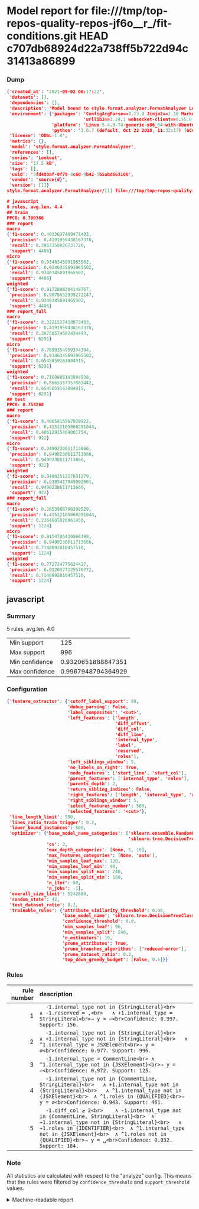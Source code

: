 # Model report for file:///tmp/top-repos-quality-repos-jf6o__r_/fit-conditions.git HEAD c707db68924d22a738ff5b722d94c31413a86899

### Dump

```json
{'created_at': '2021-09-02 06:17:22',
 'datasets': [],
 'dependencies': [],
 'description': 'Model bound to style.format.analyzer.FormatAnalyzer Lookout analyzer.',
 'environment': {'packages': 'ConfigArgParse==0.13.0 Jinja2==2.10 MarkupSafe==1.1.1 PyStemmer==1.3.0 PyYAML==5.1 Pympler==0.5 SQLAlchemy==1.2.10 SQLAlchemy-Utils==0.33.3 asdf==2.3.2 bblfsh==2.12.7 boto==2.49.0 boto3==1.9.130 botocore==1.12.130 cachetools==2.0.1 certifi==2019.3.9 chardet==3.0.4 clint==0.5.1 docker==3.7.0 docker-pycreds==0.4.0 dulwich==0.19.11 grpcio==1.19.0 grpcio-tools==1.19.0 humanfriendly==4.16.1 humanize==0.5.1 idna==2.8 jmespath==0.9.4 jsonschema==2.6.0 lookout-sdk==0.4.1 lookout-sdk-ml==0.19.0 lookout-style==0.2.0 lz4==2.1.6 modelforge==0.12.1 numpy==1.16.2 packaging==19.0 pandas==0.22.0 pip==19.0.3 protobuf==3.7.0 psycopg2-binary==2.7.5 pygtrie==2.3 pyparsing==2.3.1 python-dateutil==2.8.0 python-igraph==0.7.1.post6 pytz==2019.1 requests==2.21.0 requirements-parser==0.2.0 scikit-learn==0.20.1 scikit-optimize==0.5.2 scipy==1.2.1 semantic-version==2.6.0 setuptools==40.8.0 six==1.12.0 smart-open==1.8.1 sourced-ml==0.8.2 spdx==2.5.0 stringcase==1.2.0 tabulate==0.8.2 tqdm==4.31.1 '
                             'urllib3==1.24.1 websocket-client==0.55.0 xxhash==1.3.0',
                 'platform': 'Linux-5.4.0-74-generic-x86_64-with-Ubuntu-18.04-bionic',
                 'python': '3.6.7 (default, Oct 22 2018, 11:32:17) [GCC 8.2.0]'},
 'license': 'ODbL-1.0',
 'metrics': {},
 'model': 'style.format.analyzer.FormatAnalyzer',
 'references': [],
 'series': 'Lookout',
 'size': '17.5 kB',
 'tags': [],
 'uuid': '5fd488af-0f79-4c6d-9b42-3b5abd663106',
 'vendor': 'source{d}',
 'version': [1]}
style.format.analyzer.FormatAnalyzer/[1] file:///tmp/top-repos-quality-repos-jf6o__r_/fit-conditions.git c707db68924d22a738ff5b722d94c31413a86899

# javascript
8 rules, avg.len. 4.4
## train
PPCR: 0.700366
### report
macro
{'f1-score': 0.4033637409471403,
 'precision': 0.4191959438167378,
 'recall': 0.3963350826731726,
 'support': 4406}
micro
{'f1-score': 0.9346345891965502,
 'precision': 0.9346345891965502,
 'recall': 0.9346345891965502,
 'support': 4406}
weighted
{'f1-score': 0.9172898384148767,
 'precision': 0.9078652939272147,
 'recall': 0.9346345891965502,
 'support': 4406}
### report_full
macro
{'f1-score': 0.3221527438873483,
 'precision': 0.4191959438167378,
 'recall': 0.28750574682434493,
 'support': 6291}
micro
{'f1-score': 0.7699354959334394,
 'precision': 0.9346345891965502,
 'recall': 0.6545859163884915,
 'support': 6291}
weighted
{'f1-score': 0.7168896193004938,
 'precision': 0.8665357357683442,
 'recall': 0.6545859163884915,
 'support': 6291}
## test
PPCR: 0.753268
### report
macro
{'f1-score': 0.4065816567020922,
 'precision': 0.41512105868291044,
 'recall': 0.40612915404001754,
 'support': 922}
micro
{'f1-score': 0.9490238611713666,
 'precision': 0.9490238611713666,
 'recall': 0.9490238611713666,
 'support': 922}
weighted
{'f1-score': 0.9400251217691279,
 'precision': 0.9385417849902661,
 'recall': 0.9490238611713666,
 'support': 922}
### report_full
macro
{'f1-score': 0.2653986790398529,
 'precision': 0.41512105868291044,
 'recall': 0.2364685828861458,
 'support': 1224}
micro
{'f1-score': 0.8154706430568499,
 'precision': 0.9490238611713666,
 'recall': 0.7148692810457516,
 'support': 1224}
weighted
{'f1-score': 0.772724775624427,
 'precision': 0.9128377325576772,
 'recall': 0.7148692810457516,
 'support': 1224}
```

## javascript
### Summary
5 rules, avg.len. 4.0

| | |
|-|-|
|Min support|125|
|Max support|996|
|Min confidence|0.9320651888847351|
|Max confidence|0.9967948794364929|

### Configuration

```json
{'feature_extractor': {'cutoff_label_support': 80,
                       'debug_parsing': False,
                       'label_composites': '<cut>',
                       'left_features': ['length',
                                         'diff_offset',
                                         'diff_col',
                                         'diff_line',
                                         'internal_type',
                                         'label',
                                         'reserved',
                                         'roles'],
                       'left_siblings_window': 5,
                       'no_labels_on_right': True,
                       'node_features': ['start_line', 'start_col'],
                       'parent_features': ['internal_type', 'roles'],
                       'parents_depth': 2,
                       'return_sibling_indices': False,
                       'right_features': ['length', 'internal_type', 'reserved', 'roles'],
                       'right_siblings_window': 5,
                       'select_features_number': 500,
                       'selected_features': '<cut>'},
 'line_length_limit': 500,
 'lines_ratio_train_trigger': 0.2,
 'lower_bound_instances': 500,
 'optimizer': {'base_model_name_categories': ['sklearn.ensemble.RandomForestClassifier',
                                              'sklearn.tree.DecisionTreeClassifier'],
               'cv': 3,
               'max_depth_categories': [None, 5, 10],
               'max_features_categories': [None, 'auto'],
               'min_samples_leaf_max': 120,
               'min_samples_leaf_min': 90,
               'min_samples_split_max': 240,
               'min_samples_split_min': 180,
               'n_iter': 50,
               'n_jobs': -1},
 'overall_size_limit': 5242880,
 'random_state': 42,
 'test_dataset_ratio': 0.2,
 'trainable_rules': {'attribute_similarity_threshold': 0.98,
                     'base_model_name': 'sklearn.tree.DecisionTreeClassifier',
                     'confidence_threshold': 0.8,
                     'min_samples_leaf': 96,
                     'min_samples_split': 240,
                     'n_estimators': 10,
                     'prune_attributes': True,
                     'prune_branches_algorithms': ['reduced-error'],
                     'prune_dataset_ratio': 0.2,
                     'top_down_greedy_budget': [False, 0.5]}}
```

### Rules

| rule number | description |
|----:|:-----|
| 1 | `  -1.internal_type not in {StringLiteral}<br>	∧ -1.reserved = ,<br>	∧ +1.internal_type = StringLiteral<br>⇒ y = ⏎<br>Confidence: 0.997. Support: 156.` |
| 2 | `  -1.internal_type not in {StringLiteral}<br>	∧ +1.internal_type not in {StringLiteral}<br>	∧ ^1.internal_type = JSXElement<br>⇒ y = ∅<br>Confidence: 0.977. Support: 996.` |
| 3 | `  -1.internal_type = CommentLine<br>	∧ ^1.internal_type not in {JSXElement}<br>⇒ y = ⏎<br>Confidence: 0.972. Support: 125.` |
| 4 | `  -1.internal_type not in {CommentLine, StringLiteral}<br>	∧ +1.internal_type not in {StringLiteral}<br>	∧ ^1.internal_type not in {JSXElement}<br>	∧ ^1.roles in {QUALIFIED}<br>⇒ y = ∅<br>Confidence: 0.943. Support: 461.` |
| 5 | `  -1.diff_col ≥ 2<br>	∧ -1.internal_type not in {CommentLine, StringLiteral}<br>	∧ +1.internal_type not in {StringLiteral}<br>	∧ +1.roles in {IDENTIFIER}<br>	∧ ^1.internal_type not in {JSXElement}<br>	∧ ^1.roles not in {QUALIFIED}<br>⇒ y = ␣<br>Confidence: 0.932. Support: 184.` |

### Note
All statistics are calculated with respect to the "analyze" config. This means that the rules were filtered by
`confidence_threshold` and `support_threshold` values.

<details>
    <summary>Machine-readable report</summary>
```json
{"javascript": {"avg_rule_len": 4.0, "max_conf": 0.9967948794364929, "max_support": 996, "min_conf": 0.9320651888847351, "min_support": 125, "num_rules": 5}}
```
</details>
